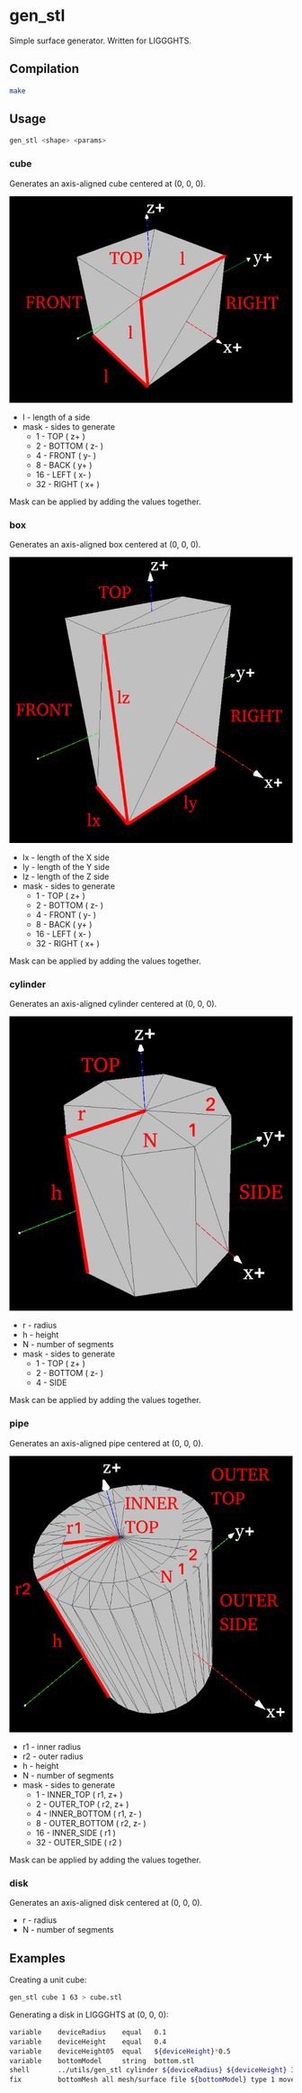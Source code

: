 # gen_stl

Simple surface generator. Written for LIGGGHTS.

## Compilation

```bash
make
```

## Usage

```bash
gen_stl <shape> <params>
```

### cube

Generates an axis-aligned cube centered at (0, 0, 0).

![cube](img/cube.png)

+ l - length of a side
+ mask - sides to generate
    + 1 - TOP ( z+ )
    + 2 - BOTTOM ( z- )
    + 4 - FRONT ( y- )
    + 8 - BACK ( y+ )
    + 16 - LEFT ( x- )
    + 32 - RIGHT ( x+ )

Mask can be applied by adding the values together.

### box

Generates an axis-aligned box centered at (0, 0, 0).

![box](img/box.png)

+ lx - length of the X side
+ ly - length of the Y side
+ lz - length of the Z side
+ mask - sides to generate
    + 1 - TOP ( z+ )
    + 2 - BOTTOM ( z- )
    + 4 - FRONT ( y- )
    + 8 - BACK ( y+ )
    + 16 - LEFT ( x- )
    + 32 - RIGHT ( x+ )

Mask can be applied by adding the values together.

### cylinder

Generates an axis-aligned cylinder centered at (0, 0, 0).

![cylinder](img/cylinder.png)

+ r - radius
+ h - height
+ N - number of segments
+ mask - sides to generate
    + 1 - TOP ( z+ )
    + 2 - BOTTOM ( z- )
    + 4 - SIDE

Mask can be applied by adding the values together.

### pipe

Generates an axis-aligned pipe centered at (0, 0, 0).

![pipe](img/pipe.png)

+ r1 - inner radius
+ r2 - outer radius
+ h - height
+ N - number of segments
+ mask - sides to generate
    + 1 - INNER_TOP ( r1, z+ )
    + 2 - OUTER_TOP ( r2, z+ )
    + 4 - INNER_BOTTOM ( r1, z- )
    + 8 - OUTER_BOTTOM ( r2, z- )
    + 16 - INNER_SIDE ( r1 )
    + 32 - OUTER_SIDE ( r2 )

Mask can be applied by adding the values together.

### disk

Generates an axis-aligned disk centered at (0, 0, 0).

+ r - radius
+ N - number of segments

## Examples

Creating a unit cube:

```bash
gen_stl cube 1 63 > cube.stl
```

Generating a disk in LIGGGHTS at (0, 0, 0):

```bash
variable    deviceRadius    equal   0.1
variable    deviceHeight    equal   0.4
variable    deviceHeight05  equal   ${deviceHeight}*0.5
variable    bottomModel     string  bottom.stl
shell       ../utils/gen_stl cylinder ${deviceRadius} ${deviceHeight} 32 1 > ${bottomModel}
fix         bottomMesh all mesh/surface file ${bottomModel} type 1 move 0 0 -${deviceHeight05}
```
